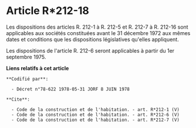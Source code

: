 # Article R*212-18

Les dispositions des articles R. 212-1 à R. 212-5 et R. 212-7 à R. 212-16 sont applicables aux sociétés constituées avant le
31 décembre 1972 aux mêmes dates et conditions que les dispositions législatives qu'elles appliquent. 

Les dispositions de l'article R. 212-6 seront applicables à partir du 1er septembre 1975.

**Liens relatifs à cet article**

	**Codifié par**:

	  - Décret n°78-622 1978-05-31 JORF 8 JUIN 1978

	**Cite**:

	  - Code de la construction et de l'habitation. - art. R*212-1 (V)
	  - Code de la construction et de l'habitation. - art. R*212-6 (V)
	  - Code de la construction et de l'habitation. - art. R*212-7 (V)
